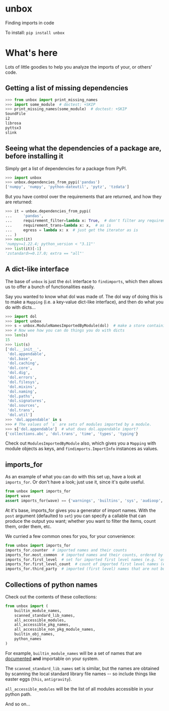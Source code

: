 # unbox
Finding imports in code

To install:	```pip install unbox```

# What's here

Lots of little goodies to help you analyze the imports of your, or others' code. 

## Getting a list of missing dependencies

```python
>>> from unbox import print_missing_names
>>> import some_module  # doctest: +SKIP
>>> print_missing_names(some_module)  # doctest: +SKIP
SoundFile
i2
librosa
pyttsx3
slink
```

## Seeing what the dependencies of a package are, before installing it

Simply get a list of dependencies for a package from PyPI.

```python
>>> import unbox
>>> unbox.dependencies_from_pypi('pandas')
['numpy', 'numpy', 'python-dateutil', 'pytz', 'tzdata']
```

But you have control over the requirements that are returned, 
and how they are returned:

```python
>>> it = unbox.dependencies_from_pypi(
...     'pandas',
...     requirement_filter=lambda x: True,  # don't filter any requirements
...     requirement_trans=lambda x: x,  # as is
...     egress = lambda x: x  # just get the iterator as is
... )
>>> next(it)
'numpy>=1.22.4; python_version < "3.11"'
>>> list(it)[-1]
'zstandard>=0.17.0; extra == "all"'
```


## A dict-like interface

The base of `unbox` is just the `dol` interface to `findimports`, which then allows us to offer a bunch of functionalities easily. 

Say you wanted to know what dol was made of. 
The dol way of doing this is to make a `Mapping` (i.e. a key-value dict-like interface), 
and then do what you do with dicts...

```python
>>> import dol
>>> import unbox
>>> s = unbox.ModuleNamesImportedByModule(dol)  # make a store containing the modules of the `dol` package
>>> # Now wee how you can do things you do with dicts
>>> len(s)
15
>>> list(s)
['dol.__init__',
 'dol.appendable',
 'dol.base',
 'dol.caching',
 'dol.core',
 'dol.dig',
 'dol.errors',
 'dol.filesys',
 'dol.mixins',
 'dol.naming',
 'dol.paths',
 'dol.signatures',
 'dol.sources',
 'dol.trans',
 'dol.util']
>>> 'dol.appendable' in s
>>> # The values of `s` are sets of modules imported by a module.
>>> s['dol.appendable']  # what does dol.appendable import?
{'collections.abc', 'dol.trans', 'time', 'types', 'typing'}
```

Check out `ModulesImportedByModule` also, which gives you a `Mapping` with module objects 
as keys, and `findimports.ImportInfo` instances as values.

## imports_for

As an example of what you can do with this set up, have a look at `imports_for`. 
Or don't have a look; just use it, since it's quite useful.

```python
from unbox import imports_for 
import wave
assert imports_for(wave) == {'warnings', 'builtins', 'sys', 'audioop', 'chunk', 'struct', 'collections'}
```

At it's base, imports_for gives you a generator of import names. 
With the `post` argument (defaulted to `set`) you can specify a callable that can produce the output 
you want; whether you want to filter the items, count them, order them, etc.

We curried a few common ones for you, for your convenience:

```python
from unbox import imports_for
imports_for.counter  # imported names and their counts
imports_for.most_common  # imported names and their counts, ordered by most common
imports_for.first_level  # set for imported first level names (e.g. 'os' instead of 'os.path.etc.)
imports_for.first_level_count  # count of imported first level names (e.g. 'os' instead of 'os.path.etc.)
imports_for.third_party  # imported (first level) names that are not builtin names (most probably third party packages)"
```

## Collections of python names

Check out the contents of these collections:

```python
from unbox import (
    builtin_module_names,
    scanned_standard_lib_names,
    all_accessible_modules,
    all_accessible_pkg_names,
    all_accessible_non_pkg_module_names,
    builtin_obj_names,
    python_names
)
```

For example, `builtin_module_names` will be a set of names that are 
[documented](`https://docs.python.org/3.8/library/`) **and** importable on your system.

The `scanned_standard_lib_names` set is similar, but the names are obtained by scanning 
the local standard library file names -- so include things like easter eggs (`this`, `antigravity`).

`all_accessible_modules` will be the list of all modules accessible in your python path.

And so on...

